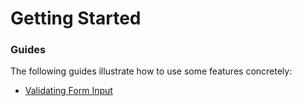 # Getting Started

### Guides
The following guides illustrate how to use some features concretely:

* [Validating Form Input](https://spring.io/guides/gs/validating-form-input/)

